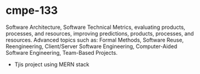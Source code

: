 # cmpe-133
Software Architecture, Software Technical Metrics, evaluating products, processes, and resources, improving predictions, products, processes, and resources. Advanced topics such as: Formal Methods, Software Reuse, Reengineering, Client/Server Software Engineering, Computer-Aided Software Engineering, Team-Based Projects.
- Tjis project using MERN stack 
